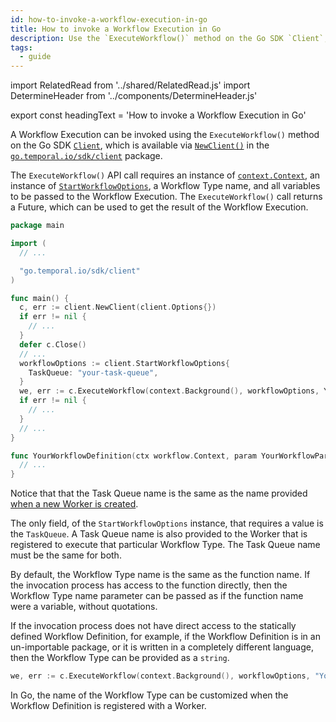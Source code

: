```yaml
---
id: how-to-invoke-a-workflow-execution-in-go
title: How to invoke a Workflow Execution in Go
description: Use the `ExecuteWorkflow()` method on the Go SDK `Client`, which is available via `NewClient()` in the `go.temporal.io/sdk/client` package.
tags:
  - guide
---
```


import RelatedRead from '../shared/RelatedRead.js'
import DetermineHeader from '../components/DetermineHeader.js'

export const headingText = 'How to invoke a Workflow Execution in Go'

<DetermineHeader
hLevel={props.heading}
hText={headingText}
/>

A Workflow Execution can be invoked using the `ExecuteWorkflow()` method on the Go SDK [`Client`](https://pkg.go.dev/go.temporal.io/sdk@v1.8.0/client#Client), which is available via [`NewClient()`](https://pkg.go.dev/go.temporal.io/sdk@v1.8.0/client#NewClient) in the [`go.temporal.io/sdk/client`](https://pkg.go.dev/go.temporal.io/sdk@v1.8.0/client) package.

<!--
<RelatedRead
text="How to invoke a Child Workflow Execution"
goTo="#"
tagChar="g"
/>
-->

The `ExecuteWorkflow()` API call requires an instance of [`context.Context`](https://pkg.go.dev/context#Context), an instance of [`StartWorkflowOptions`](https://pkg.go.dev/go.temporal.io/sdk@v1.8.0/client#StartWorkflowOptions), a Workflow Type name, and all variables to be passed to the Workflow Execution.
The `ExecuteWorkflow()` call returns a Future, which can be used to get the result of the Workflow Execution.

```go
package main

import (
  // ...

  "go.temporal.io/sdk/client"
)

func main() {
  c, err := client.NewClient(client.Options{})
  if err != nil {
    // ...
  }
  defer c.Close()
  // ...
  workflowOptions := client.StartWorkflowOptions{
    TaskQueue: "your-task-queue",
  }
  we, err := c.ExecuteWorkflow(context.Background(), workflowOptions, YourWorkflowDefinition, param)
  if err != nil {
    // ...
  }
  // ...
}

func YourWorkflowDefinition(ctx workflow.Context, param YourWorkflowParam) (YourWorkflowResponse, error) {
  // ...
}
```

Notice that that the Task Queue name is the same as the name provided [when a new Worker is created](#).

<!--
<RelatedRead
text="What is a Workflow Execution"
goTo="#"
tagChar="g"
/>

<RelatedRead
text="How to customize the name of the Workflow Type"
goTo="#"
tagChar="g"
/>
-->

The only field, of the `StartWorkflowOptions` instance, that requires a value is the `TaskQueue`.
A Task Queue name is also provided to the Worker that is registered to execute that particular Workflow Type.
The Task Queue name must be the same for both.

<!--
<RelatedRead
text="What are Workflow Execution Options"
goTo="#"
tagChar="e"
/>

<RelatedRead
text="How to start a Worker"
goTo="#"
tagChar="g"
/>

<RelatedRead
text="When to care about Task Queues"
goTo="#"
tagChar="g"
/>
-->

By default, the Workflow Type name is the same as the function name.
If the invocation process has access to the function directly, then the Workflow Type name parameter can be passed as if the function name were a variable, without quotations.

If the invocation process does not have direct access to the statically defined Workflow Definition, for example, if the Workflow Definition is in an un-importable package, or it is written in a completely different language, then the Workflow Type can be provided as a `string`.

```go
we, err := c.ExecuteWorkflow(context.Background(), workflowOptions, "YourWorkflowDefinition", param)
```

In Go, the name of the Workflow Type can be customized when the Workflow Definition is registered with a Worker.

<!--
<RelatedRead
text="How to start a Worker"
goTo="#"
tagChar="g"
/>

<RelatedRead
text="What is a Workflow Type"
goTo="#"
tagChar="e"
/>

<RelatedRead
text="How to build a polyglot application"
goTo="#"
tagChar="t"
/>
-->
